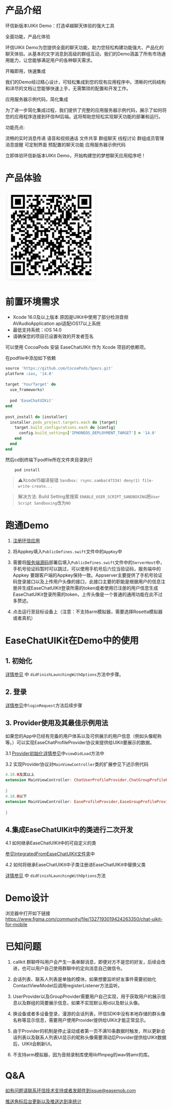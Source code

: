 # 产品介绍

环信新版本UIKit Demo：打造卓越聊天体验的强大工具

全面功能，产品化体验

环信UIKit Demo为您提供全面的聊天功能，助力您轻松构建功能强大、产品化的聊天体验。从基本的文字消息到高级的群组互动，我们的Demo涵盖了所有市场通用能力，让您能够满足用户的各种聊天需求。

开箱即用，快速集成

我们的Demo经过精心设计，可轻松集成到您的现有应用程序中。清晰的代码结构和详尽的文档让您能够快速上手，无需繁琐的配置和开发工作。

应用服务器示例代码，简化集成

为了进一步简化集成过程，我们提供了完整的应用服务器示例代码，展示了如何将您的应用程序连接到环信IM后端。这将帮助您轻松实现聊天功能的部署和运行。

功能亮点:

流畅的实时消息传递
语音和视频通话
文件共享
群组聊天
线程讨论
群组成员管理
消息提醒
可定制界面
预配置的聊天功能
应用服务器示例代码

立即体验环信新版本UIKit Demo，开始构建您的梦想聊天应用程序吧！

# 产品体验

![](./demo.png)

#  前置环境需求

- Xcode 16.0及以上版本 原因是UIKit中使用了部分检测音频AVAudioApplication api适配iOS17以上系统
- 最低支持系统：iOS 14.0
- 请确保您的项目已设置有效的开发者签名

可以使用 CocoaPods 安装 EaseChatUIKit 作为 Xcode 项目的依赖项。

在podfile中添加如下依赖

```ruby
source 'https://github.com/CocoaPods/Specs.git'
platform :ios, '14.0'

target 'YourTarget' do
  use_frameworks!

  pod 'EaseChatUIKit'
end

post_install do |installer|
  installer.pods_project.targets.each do |target|
    target.build_configurations.each do |config|
      config.build_settings['IPHONEOS_DEPLOYMENT_TARGET'] = '14.0'
    end
  end
end
```

然后cd到终端下podfile所在文件夹目录执行

```
    pod install
```

>⚠️Xcode15编译报错 ```Sandbox: rsync.samba(47334) deny(1) file-write-create...```

> 解决方法: Build Setting里搜索 ```ENABLE_USER_SCRIPT_SANDBOXING```把```User Script Sandboxing```改为```NO```

# 跑通Demo

 1. [注册环信应用](https://doc.easemob.com/product/enable_and_configure_IM.html)

 2. 将Appkey填入`PublicDefines.swift`文件中的`AppKey`中

 3. 需要将[服务端源码](https://github.com/easemob/easemob-im-app-server/tree/dev-demo)部署后填入`PublicDefines.swift`文件中的`ServerHost`中，手机号验证码暂时可以跳过，可以使用手机号后六位当验证码，服务端中的Appkey 要跟客户端的Appkey保持一致。Appserver主要提供了手机号验证码登录接口以及上传用户头像的接口，此接口主要的职能是根据用户的信息注册并生成EaseChatUIKit登录所需的token或者使用已注册的用户信息生成EaseChatUIKit登录所需的token，上传头像是一个普通的通用功能在此不过多赘述。

 4. 点击运行至目标设备上（注意：不支持arm模拟器，需要选择Rosetta模拟器或者真机）

# EaseChatUIKit在Demo中的使用

## 1. 初始化

[详情参见](./EaseChatDemo/EaseChatDemo/AppDelegate.swift) 中 `didFinishLaunchingWithOptions`方法中步骤。

## 2. 登录

[详情参见](./EaseChatDemo/EaseChatDemo/LoginViewController.swift)中`loginRequest`方法后续步骤

## 3. Provider使用及其最佳示例用法

如果您的App中已经有完备的用户体系以及可供展示的用户信息（例如头像昵称等。）可以实现EaseChatProfileProvider协议来提供给UIKit要展示的数据。

3.1 [Provider初始化详情参见](./EaseChatDemo/EaseChatDemo/Main/MainViewController.swift)中`viewDidLoad`方法中

3.2 实现Provider协议对`MainViewController`类的扩展参见下述示例代码

```Swift
4.10.0及其以上
extension MainViewController: ChatUserProfileProvider,ChatGroupProfileProvider {

}
4.10.0以下
extension MainViewController: EaseProfileProvider,EaseGroupProfileProvider {

}
```


## 4.集成EaseChatUIKit中的类进行二次开发

4.1 如何继承EaseChatUIKit中的可自定义的类

[参见IntegratedFromEaseChatUIKit文件夹](./EaseChatDemo/EaseChatDemo/IntegratedFromEaseChatUIKit)中

4.2 如何将继承EaseChatUIKit中子类注册进EaseChatUIKit中替换父类

[详情参见](./EaseChatDemo/EaseChatDemo/AppDelegate.swift) 中 `didFinishLaunchingWithOptions`方法

# Demo设计
浏览器中打开如下链接
https://www.figma.com/community/file/1327193019424263350/chat-uikit-for-mobile


# 已知问题

1. callkit 群聊呼叫用户会产生一条单聊消息，即便对方不是您的好友，后续会改进，也可以用户自己使用群聊中的定向消息自己做信令。
2. 会话列表、联系人列表是单独的模块，如果想要监听好友事件需要初始化ContactViewModel后调用registerListener方法监听。
3. UserProvider以及GroupProvider需要用户自己实现，用于获取用户的展示信息以及群组的简要展示信息，如果不实现默认用id以及默认头像。
4. 换设备或者多设备登录，漫游的会话列表，环信SDK中没有本地存储的群头像名称等显示信息，需要用户使用Provider提供给UIKit才能正常显示。
5. 由于Provider的机制是停止滚动或者第一页不满10条数据时触发，所以更新会话列表以及联系人列表UI显示的昵称头像需要滑动后Provider提供给UIKit数据后，UIKit会刷新UI。

6. 不支持arm模拟器，因为音频录制库使用libffmpeg的wav转amr的库。


# Q&A


如有问题请联系环信技术支持或者发邮件到issue@easemob.com


[推送角标后台更新以及推送达到率统计](https://doc.easemob.com/push/push_apns_deliver_statistics.html#_1%E3%80%81%E6%8E%A8%E9%80%81%E6%9C%8D%E5%8A%A1%E6%89%A9%E5%B1%95%E4%BB%8B%E7%BB%8D)
